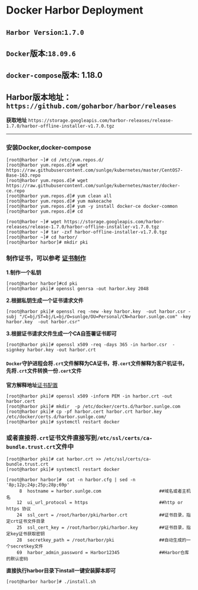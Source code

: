 # Docker Harbor Deployment
## **`Harbor Version`**:`1.7.0`
## **`Docker`版本:**`18.09.6`      
## **`docker-compose`版本:** 1.18.0  
## **Harbor**版本地址：`https://github.com/goharbor/harbor/releases`
**获取地址** `https://storage.googleapis.com/harbor-releases/release-1.7.0/harbor-offline-installer-v1.7.0.tgz`
****
### 安装Docker,docker-compose
```
[root@harbor ~]# cd /etc/yum.repos.d/
[root@harbor yum.repos.d]# wget https://raw.githubusercontent.com/sunlge/kubernetes/master/CentOS7-Base-163.repo
[root@harbor yum.repos.d]# wget https://raw.githubusercontent.com/sunlge/kubernetes/master/docker-ce.repo
[root@harbor yum.repos.d]# yum clean all
[root@harbor yum.repos.d]# yum makecache
[root@harbor yum.repos.d]# yum -y install docker-ce docker-common
[root@harbor yum.repos.d]# cd
```
```
[root@harbor ~]# wget https://storage.googleapis.com/harbor-releases/release-1.7.0/harbor-offline-installer-v1.7.0.tgz
[root@harbor ~]# tar -zxf harbor-offline-installer-v1.7.0.tgz
[root@harbor ~]# cd harbor/
[root@harbor harbor]# mkdir pki
```
### 制作证书，可以参考   [证书制作](https://github.com/sunlge/kubernetes/blob/master/program/build%20certificate.md)

**1.制作一个私钥**
```
[root@harbor harbor]#cd pki
[root@harbor pki]# openssl genrsa -out harbor.key 2048
```
**2.根据私钥生成一个证书请求文件**  
```
[root@harbor pki]# openssl req -new -key harbor.key  -out harbor.csr -subj "/C=bj/ST=bj/L=bj/O=sunlge/OU=Personal/CN=harbor.sunlge.com" -key harbor.key  -out harbor.csr"
```

**3.根据证书请求文件生成一个CA自签署证书即可**  
```
[root@harbor pki]# openssl x509 -req -days 365 -in harbor.csr  -signkey harbor.key -out harbor.crt
```
#### `Docker`守护进程会将`.crt`文件解释为CA证书，将`.cert`文件解释为客户机证书，先将`.crt`文件转换一份`.cert`文件  
**官方解释地址**[证书配置](https://docs.docker.com/engine/security/certificates/)
```
[root@harbor pki]# openssl x509 -inform PEM -in harbor.crt -out harbor.cert
[root@harbor pki]# mkdir  -p /etc/docker/certs.d/harbor.sunlge.com
[root@harbor pki]# cp -pf harbor.cert harbor.crt harbor.key /etc/docker/certs.d/harbor.sunlge.com/
[root@harbor pki]# systemctl restart docker
```
### 或者直接将`.crt`证书文件直接写到`/etc/ssl/certs/ca-bundle.trust.crt`文件中
```
[root@harbor pki]# cat harbor.crt >> /etc/ssl/certs/ca-bundle.trust.crt
[root@harbor pki]# systemctl restart docker
```
```
[root@harbor harbor]#  cat -n harbor.cfg | sed -n '8p;12p;24p;25p;28p;69p'
     8  hostname = harbor.sunlge.com                      ##域名或者主机名
    12  ui_url_protocol = https                           ##http or https 协议
    24  ssl_cert = /root/harbor/pki/harbor.crt            ##证书目录，指定crt证书文件目录
    25  ssl_cert_key = /root/harbor/pki/harbor.key        ##证书目录，指定key证书获取密钥
    28  secretkey_path = /root/harbor/pki                 ##自动生成的一个secretkey文件
    69  harbor_admin_password = Harbor12345               ##Harbor仓库的默认密码
 ```
**直接执行harbor目录下install一键安装脚本即可**
```
[root@harbor harbor]# ./install.sh
```
